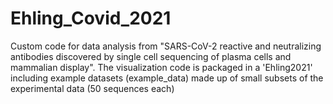 # Ehling_Covid_2021

Custom code for data analysis from "SARS-CoV-2 reactive and neutralizing antibodies discovered by single cell sequencing of plasma cells and mammalian display". The visualization code is packaged in a 'Ehling2021' including example datasets (example_data) made up of small subsets of the experimental data (50 sequences each) 
